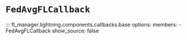 # `FedAvgFLCallback`

::: fl_manager.lightning.components.callbacks.base
    options:
      members:
      - FedAvgFLCallback
      show_source: false
